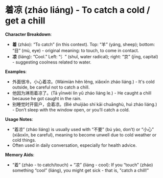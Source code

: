 # **着凉 (zháo liáng) - To catch a cold / get a chill**

**Character Breakdown**:  
- **着** (zháo): “To catch” (in this context). Top: “羊” (yáng, sheep); bottom: “目” (mù, eye) - original meaning: to touch, to come in contact.  
- **凉** (liáng): “Cool.” Left: “氵” (shuǐ, water radical); right: “京” (jīng, capital) - suggesting coolness related to water.

**Examples**:  
- 外面很冷，小心着凉。(Wàimiàn hěn lěng, xiǎoxīn zháo liáng.) - It's cold outside, be careful not to catch a chill.  
- 他因为淋雨着凉了。(Tā yīnwèi lín yǔ zháo liáng le.) - He caught a chill because he got caught in the rain.  
- 别睡觉时开窗户，会着凉。(Bié shuìjiào shí kāi chuānghù, huì zháo liáng.) - Don’t sleep with the window open, or you’ll catch a cold.

**Usage Notes**:  
- “着凉” (zháo liáng) is usually used with “不要” (bú yào, don’t) or “小心” (xiǎoxīn, be careful), meaning to become unwell due to cold weather or cold things.  
- Often used in daily conversation, especially for health advice.

**Memory Aids**:  
- “着” (zháo - to catch/touch) + “凉” (liáng - cool): If you “touch” (zháo) something “cool” (liáng), you might get sick - that is, "catch a chill!"